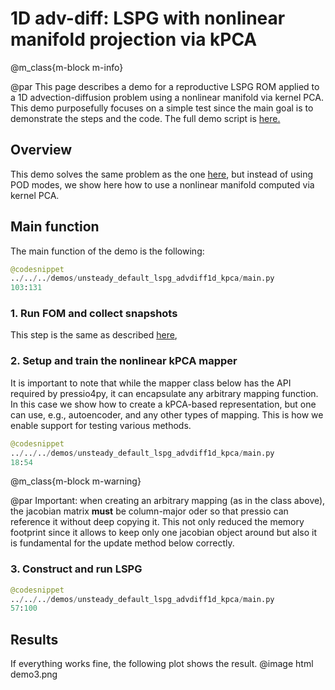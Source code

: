 
# 1D adv-diff: LSPG with nonlinear manifold projection via kPCA


@m_class{m-block m-info}

@par
This page describes a demo for a reproductive LSPG ROM applied to a
1D advection-diffusion problem using a nonlinear manifold via kernel PCA.
This demo purposefully focuses on a simple test since the main goal is
to demonstrate the steps and the code.
The full demo script is [here.](https://github.com/Pressio/pressio4py/blob/master/demos/unsteady_default_lspg_advdiff1d_kpca/main.py)


## Overview
This demo solves the same problem as the one
[here](https://pressio.github.io/pressio4py/html/md_pages_demos_demo1.html),
but instead of using POD modes, we show here how to use
a nonlinear manifold computed via kernel PCA.

<!-- ## Imports -->
<!-- The imports needed are: -->
<!-- ```py -->
<!-- from adv_diff1d import *					# the fom class -->
<!-- from adv_diff_1d_fom import doFom			# the function to collect fom data -->
<!-- from pressio4py import rom as rom -->
<!-- from pressio4py import solvers as solvers -->
<!-- ``` -->

## Main function
The main function of the demo is the following:
```py
@codesnippet
../../../demos/unsteady_default_lspg_advdiff1d_kpca/main.py
103:131
```

### 1. Run FOM and collect snapshots
This step is the same as described [here](https://pressio.github.io/pressio4py/html/md_pages_demos_demo1.html),


### 2. Setup and train the nonlinear kPCA mapper
It is important to note that while the mapper class below has
the API required by pressio4py, it can encapsulate any arbitrary mapping function.
In this case we show how to create a kPCA-based representation, but one
can use, e.g., autoencoder, and any other types of mapping.
This is how we enable support for testing various methods.
```py
@codesnippet
../../../demos/unsteady_default_lspg_advdiff1d_kpca/main.py
18:54
```

@m_class{m-block m-warning}

@par Important:
when creating an arbitrary mapping (as in the class above),
the jacobian matrix **must** be column-major oder so that pressio
can reference it without deep copying it. This not only reduced the
memory footprint since it allows to keep only one jacobian object
around but also it is fundamental for the update method below correctly.


### 3. Construct and run LSPG
```py
@codesnippet
../../../demos/unsteady_default_lspg_advdiff1d_kpca/main.py
57:100
```

## Results
If everything works fine, the following plot shows the result.
@image html demo3.png
